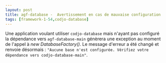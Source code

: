 ```yaml
---
layout: post
title: agf-database -  Avertissement en cas de mauvaise configuration
tags: [framework-1-54,codjo-database]
---
```

Une application voulant utiliser ```codjo-database``` mais n'ayant pas configuré la dépendance vers ```agf-database-main``` génèrera une exception au moment de l'appel à _new DatabaseFactory()_.
Le message d'erreur a été changé et renvoie désormais :
```"Aucune base n'est configurée. Vérifiez votre dépendance vers codjo-database-main"```.